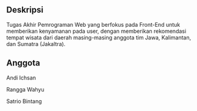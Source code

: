 ## Deskripsi 
Tugas Akhir Pemrograman Web yang berfokus pada Front-End untuk memberikan kenyamanan pada user, dengan memberikan rekomendasi tempat wisata dari daerah masing-masing anggota tim Jawa, Kalimantan, dan Sumatra (Jakaltra).

## Anggota
<p> Andi Ichsan </p>
<p> Rangga Wahyu </p>
<p> Satrio Bintang </p>

